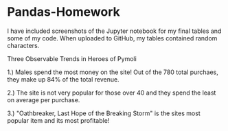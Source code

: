 # Pandas-Homework


I have included screenshots of the Jupyter notebook for my final tables and some of my code. When uploaded
to GitHub, my tables contained random characters. 



Three Observable Trends in Heroes of Pymoli

1.) Males spend the most money on the site! Out of the 780 total purchaes, they make up 84% of the total revenue.

2.) The site is not very popular for those over 40 and they spend the least on average per purchase. 

3.) "Oathbreaker, Last Hope of the Breaking Storm" is the sites most popular item and its most profitable!

